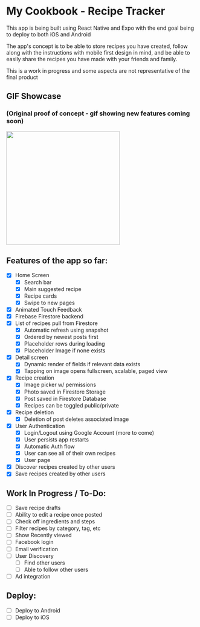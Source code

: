 # My Cookbook - Recipe Tracker

This app is being built using React Native and Expo with the end goal being to deploy to both iOS and Android

The app's concept is to be able to store recipes you have created, follow along with the instructions with mobile first design in mind, and be able to easily share the recipes you have made with your friends and family.

This is a work in progress and some aspects are not representative of the final product

## GIF Showcase 
### (Original proof of concept - gif showing new features coming soon)
<img src="/recipe2_1.gif?raw=true" width="300px">

## Features of the app so far:

- [x] Home Screen
  - [x] Search bar
  - [x] Main suggested recipe
  - [x] Recipe cards
  - [x] Swipe to new pages
- [x] Animated Touch Feedback
- [x] Firebase Firestore backend 
- [x] List of recipes pull from Firestore
  - [x] Automatic refresh using snapshot
  - [x] Ordered by newest posts first
  - [x] Placeholder rows during loading
  - [x] Placeholder Image if none exists
- [x] Detail screen
  - [x] Dynamic render of fields if relevant data exists
  - [x] Tapping on image opens fullscreen, scalable, paged view
- [x] Recipe creation
  - [x] Image picker w/ permissions 
  - [x] Photo saved in Firestore Storage
  - [x] Post saved in Firestore Database
  - [x] Recipes can be toggled public/private
- [x] Recipe deletion
  - [x] Deletion of post deletes associated image
- [x] User Authentication
  - [x] Login/Logout using Google Account (more to come)
  - [x] User persists app restarts
  - [x] Automatic Auth flow
  - [x] User can see all of their own recipes
  - [x] User page
- [x] Discover recipes created by other users
- [x] Save recipes created by other users
 
## Work In Progress / To-Do:

- [ ] Save recipe drafts
- [ ] Ability to edit a recipe once posted
- [ ] Check off ingredients and steps
- [ ] Filter recipes by category, tag, etc
- [ ] Show Recently viewed
- [ ] Facebook login
- [ ] Email verification
- [ ] User Discovery
  - [ ] Find other users
  - [ ] Able to follow other users
- [ ] Ad integration
  
## Deploy:
 
- [ ] Deploy to Android
- [ ] Deploy to iOS

